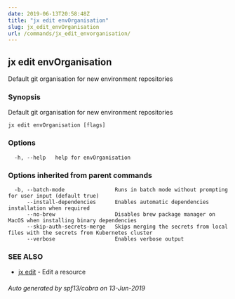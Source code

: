 ```yaml
---
date: 2019-06-13T20:58:48Z
title: "jx edit envOrganisation"
slug: jx_edit_envOrganisation
url: /commands/jx_edit_envorganisation/
---
```

## jx edit envOrganisation

Default git organisation for new environment repositories

### Synopsis

Default git organisation for new environment repositories

```
jx edit envOrganisation [flags]
```

### Options

```
  -h, --help   help for envOrganisation
```

### Options inherited from parent commands

```
  -b, --batch-mode                Runs in batch mode without prompting for user input (default true)
      --install-dependencies      Enables automatic dependencies installation when required
      --no-brew                   Disables brew package manager on MacOS when installing binary dependencies
      --skip-auth-secrets-merge   Skips merging the secrets from local files with the secrets from Kubernetes cluster
      --verbose                   Enables verbose output
```

### SEE ALSO

* [jx edit](/commands/jx_edit/)	 - Edit a resource

###### Auto generated by spf13/cobra on 13-Jun-2019
